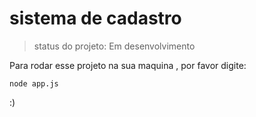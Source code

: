 <h1> sistema de cadastro</h1>

> status do projeto: Em desenvolvimento

Para rodar esse projeto na sua maquina , por favor digite:

```
node app.js
```
:)